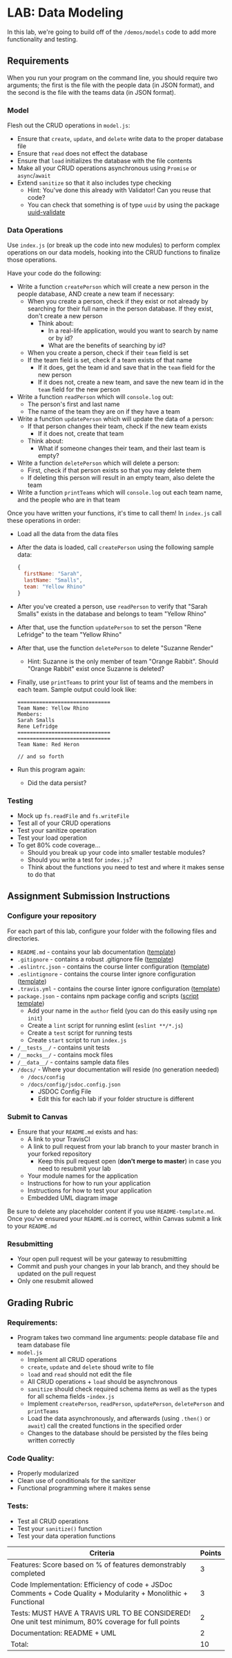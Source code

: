 # LAB: Data Modeling

In this lab, we're going to build off of the `/demos/models` code to add more functionality and testing.

## Requirements

When you run your program on the command line, you should require two arguments; the first is the file with the people data (in JSON format), and the second is the file with the teams data (in JSON format).

### Model

Flesh out the CRUD operations in `model.js`:

- Ensure that `create`, `update`, and `delete` write data to the proper database file
- Ensure that `read` does not effect the database
- Ensure that `load` initializes the database with the file contents
- Make all your CRUD operations asynchronous using `Promise` or `async`/`await`
- Extend `sanitize` so that it also includes type checking
  - Hint: You've done this already with Validator! Can you reuse that code?
  - You can check that something is of type `uuid` by using the package [uuid-validate](https://www.npmjs.com/package/uuid-validate)

### Data Operations

Use `index.js` (or break up the code into new modules) to perform complex operations on our data models, hooking into the CRUD functions to finalize those operations.

Have your code do the following:

- Write a function `createPerson` which will create a new person in the people database, AND create a new team if necessary:
  - When you create a person, check if they exist or not already by searching for their full name in the person database. If they exist, don't create a new person
    - Think about:
      - In a real-life application, would you want to search by name or by id?
      - What are the benefits of searching by id?
  - When you create a person, check if their `team` field is set
  - If the team field is set, check if a team exists of that name
    - If it does, get the team id and save that in the `team` field for the new person
    - If it does not, create a new team, and save the new team id in the `team` field for the new person
- Write a function `readPerson` which will `console.log` out:
  - The person's first and last name
  - The name of the team they are on if they have a team
- Write a function `updatePerson` which will update the data of a person:
  - If that person changes their team, check if the new team exists
    - If it does not, create that team
  - Think about:
    - What if someone changes their team, and their last team is empty?
- Write a function `deletePerson` which will delete a person:
  - First, check if that person exists so that you may delete them
  - If deleting this person will result in an empty team, also delete the team
- Write a function `printTeams` which will `console.log` out each team name, and the people who are in that team

Once you have written your functions, it's time to call them! In `index.js` call these operations in order:

- Load all the data from the data files
- After the data is loaded, call `createPerson` using the following sample data:

  ```javascript
  {
    firstName: "Sarah",
    lastName: "Smalls",
    team: "Yellow Rhino"
  }
  ```

- After you've created a person, use `readPerson` to verify that "Sarah Smalls" exists in the database and belongs to team "Yellow Rhino"
- After that, use the function `updatePerson` to set the person "Rene Lefridge" to the team "Yellow Rhino"
- After that, use the function `deletePerson` to delete "Suzanne Render"
  - Hint: Suzanne is the only member of team "Orange Rabbit". Should "Orange Rabbit" exist once Suzanne is deleted?
- Finally, use `printTeams` to print your list of teams and the members in each team. Sample output could look like:

  ```
  ==============================
  Team Name: Yellow Rhino
  Members:
  Sarah Smalls
  Rene Lefridge
  ==============================
  ==============================
  Team Name: Red Heron

  // and so forth
  ```

- Run this program again:
  - Did the data persist?

### Testing

- Mock up `fs.readFile` and `fs.writeFile`
- Test all of your CRUD operations
- Test your sanitize operation
- Test your load operation
- To get 80% code coverage...
  - Should you break up your code into smaller testable modules?
  - Should you write a test for `index.js`?
  - Think about the functions you need to test and where it makes sense to do that

## Assignment Submission Instructions

### Configure your repository

For each part of this lab, configure your folder with the following files and directories.

- `README.md` - contains your lab documentation ([template](https://github.com/codefellows/seattle-javascript-401n14/blob/master/reference/submission-instructions/labs/README-template.md))
- `.gitignore` - contains a robust .gitignore file ([template](https://github.com/codefellows/seattle-javascript-401n14/blob/master/configs/.gitignore))
- `.eslintrc.json` - contains the course linter configuration ([template](https://github.com/codefellows/seattle-javascript-401n14/blob/master/configs/.eslintrc.json))
- `.eslintignore` - contains the course linter ignore configuration ([template](https://github.com/codefellows/seattle-javascript-401n14/blob/master/configs/.eslintignore))
- `.travis.yml` - contains the course linter ignore configuration ([template](https://github.com/codefellows/seattle-javascript-401n14/blob/master/configs/.travis.yml))
- `package.json` - contains npm package config and scripts ([script template](https://github.com/codefellows/seattle-javascript-401n14/blob/master/configs/package.json.notes))
  - Add your name in the `author` field (you can do this easily using `npm init`)
  - Create a `lint` script for running eslint (`eslint **/*.js`)
  - Create a `test` script for running tests
  - Create `start` script to run `index.js`
- `/__tests__/` - contains unit tests
- `/__mocks__/` - contains mock files
- `/__data__/` - contains sample data files
- `/docs/` - Where your documentation will reside (no generation needed)
  - `/docs/config`
  - `/docs/config/jsdoc.config.json`
    - JSDOC Config File
    - Edit this for each lab if your folder structure is different

### Submit to Canvas

- Ensure that your `README.md` exists and has:
  - A link to your TravisCI
  - A link to pull request from your lab branch to your master branch in your forked repository
    - Keep this pull request open (**don't merge to master**) in case you need to resubmit your lab
  - Your module names for the application
  - Instructions for how to run your application
  - Instructions for how to test your application
  - Embedded UML diagram image

Be sure to delete any placeholder content if you use `README-template.md`. Once you've ensured your `README.md` is correct, within Canvas submit a link to your `README.md`

### Resubmitting

- Your open pull request will be your gateway to resubmitting
- Commit and push your changes in your lab branch, and they should be updated on the pull request
- Only one resubmit allowed

## Grading Rubric

### Requirements:

- Program takes two command line arguments: people database file and team database file
- `model.js`
  - Implement all CRUD operations
  - `create`, `update` and `delete` shoud write to file
  - `load` and `read` should not edit the file
  - All CRUD operations + `load` should be asynchronous
  - `sanitize` should check required schema items as well as the types for all schema fields -`index.js`
  - Implement `createPerson`, `readPerson`, `updatePerson`, `deletePerson` and `printTeams`
  - Load the data asynchronously, and afterwards (using `.then()` or `await`) call the created functions in the specified order
  - Changes to the database should be persisted by the files being written correctly

### Code Quality:

- Properly modularized
- Clean use of conditionals for the sanitizer
- Functional programming where it makes sense

### Tests:

- Test all CRUD operations
- Test your `sanitize()` function
- Test your data operation functions

| Criteria                                                                                                       | Points |
| -------------------------------------------------------------------------------------------------------------- | ------ |
| Features: Score based on % of features demonstrably completed                                                  | 3      |
| Code Implementation: Efficiency of code + JSDoc Comments + Code Quality + Modularity + Monolithic + Functional | 3      |
| Tests: MUST HAVE A TRAVIS URL TO BE CONSIDERED! One unit test minimum, 80% coverage for full points            | 2      |
| Documentation: README + UML                                                                                    | 2      |
| Total:                                                                                                         | 10     |

```

```
